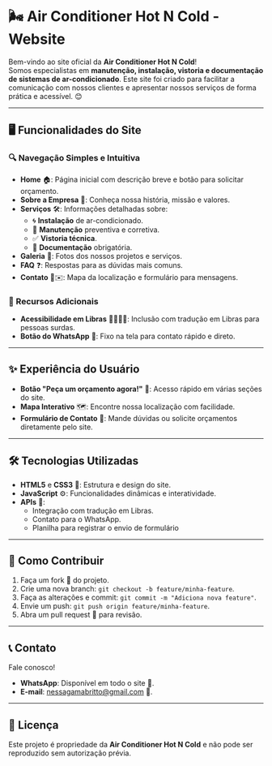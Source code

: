 # 🌬️ Air Conditioner Hot N Cold - Website

Bem-vindo ao site oficial da **Air Conditioner Hot N Cold**!  
Somos especialistas em **manutenção, instalação, vistoria e documentação de sistemas de ar-condicionado**. Este site foi criado para facilitar a comunicação com nossos clientes e apresentar nossos serviços de forma prática e acessível. 😊  

---

## 🖥️ Funcionalidades do Site  

### 🔍 Navegação Simples e Intuitiva  
- **Home** 🏠: Página inicial com descrição breve e botão para solicitar orçamento.  
- **Sobre a Empresa** 🏢: Conheça nossa história, missão e valores.  
- **Serviços** 🛠️: Informações detalhadas sobre:  
  - 🌀 **Instalação** de ar-condicionado.  
  - 🔧 **Manutenção** preventiva e corretiva.  
  - ✅ **Vistoria técnica**.  
  - 📜 **Documentação** obrigatória.  
- **Galeria** 📸: Fotos dos nossos projetos e serviços.  
- **FAQ** ❓: Respostas para as dúvidas mais comuns.  
- **Contato** 📍✉️: Mapa da localização e formulário para mensagens.  

### 🌟 Recursos Adicionais  
- **Acessibilidade em Libras** 🧏‍♀️🧏‍♂️: Inclusão com tradução em Libras para pessoas surdas.  
- **Botão do WhatsApp** 💬: Fixo na tela para contato rápido e direto.  

---

## ✨ Experiência do Usuário  
- **Botão "Peça um orçamento agora!"** 💼: Acesso rápido em várias seções do site.  
- **Mapa Interativo** 🗺️: Encontre nossa localização com facilidade.  
- **Formulário de Contato** 📝: Mande dúvidas ou solicite orçamentos diretamente pelo site.  

---

## 🛠️ Tecnologias Utilizadas  
- **HTML5** e **CSS3** 🎨: Estrutura e design do site.  
- **JavaScript** ⚙️: Funcionalidades dinâmicas e interatividade.  
- **APIs** 🔗:  
  - Integração com tradução em Libras.  
  - Contato para o WhatsApp.
  - Planilha para registrar o envio de formulário 

---

## 🤝 Como Contribuir  
1. Faça um fork 🍴 do projeto.  
2. Crie uma nova branch: `git checkout -b feature/minha-feature`.  
3. Faça as alterações e commit: `git commit -m "Adiciona nova feature"`.  
4. Envie um push: `git push origin feature/minha-feature`.  
5. Abra um pull request 🚀 para revisão.  

---

## 📞 Contato  
Fale conosco!  
- **WhatsApp**: Disponível em todo o site 💬.  
- **E-mail**: nessagamabritto@gmail.com 📧.  

---

## 📜 Licença  
Este projeto é propriedade da **Air Conditioner Hot N Cold** e não pode ser reproduzido sem autorização prévia.  
